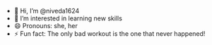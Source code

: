 - 👋 Hi, I’m @niveda1624
- 👀 I’m interested in learning new skills
- 😄 Pronouns: she, her
- ⚡ Fun fact: The only bad workout is the one that never happened!

<!---
niveda1624/niveda1624 is a ✨ special ✨ repository because its `README.md` (this file) appears on your GitHub profile.
You can click the Preview link to take a look at your changes.
--->
